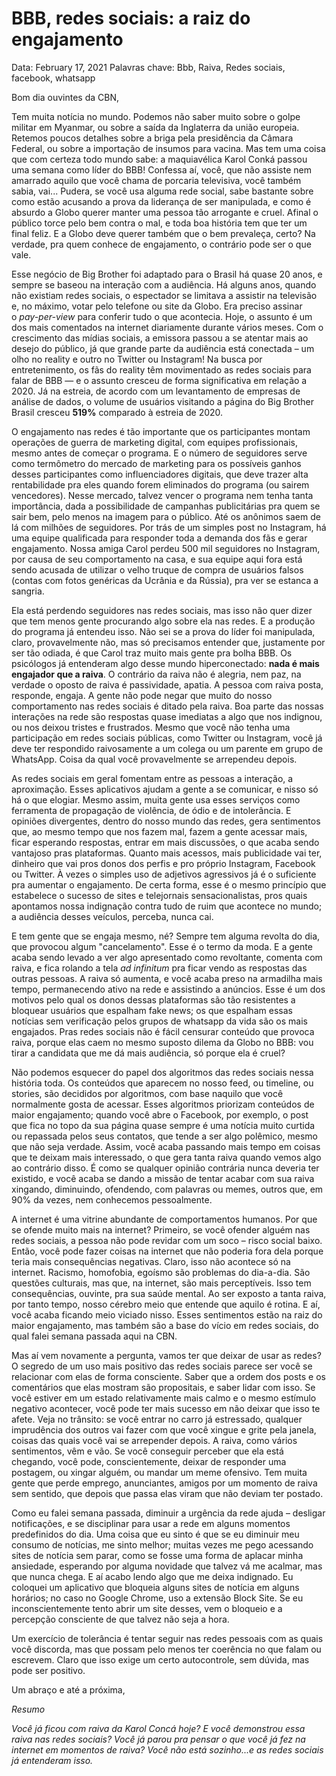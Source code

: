 # BBB, redes sociais: a raiz do engajamento

Data: February 17, 2021
Palavras chave: Bbb, Raiva, Redes sociais, facebook, whatsapp

Bom dia ouvintes da CBN,

Tem muita notícia no mundo. Podemos não saber muito sobre o golpe militar em Myanmar, ou sobre a saída da Inglaterra da união europeia. Retemos poucos detalhes sobre a briga pela presidência da Câmara Federal, ou sobre a importação de insumos para vacina. Mas tem uma coisa que com certeza todo mundo sabe: a maquiavélica Karol Conká passou uma semana como líder do BBB! Confessa aí, você, que não assiste nem amarrado aquilo que você chama de porcaria televisiva, você também sabia, vai... Pudera, se você usa alguma rede social, sabe bastante sobre como estão acusando a prova da liderança de ser manipulada, e como é absurdo a Globo querer manter uma pessoa tão arrogante e cruel. Afinal o público torce pelo bem contra o mal, e toda boa história tem que ter um final feliz. E a Globo deve querer também que o bem prevaleça, certo? Na verdade, pra quem conhece de engajamento, o contrário pode ser o que vale.

Esse negócio de Big Brother foi adaptado para o Brasil há quase 20 anos, e sempre se baseou na interação com a audiência. Há alguns anos, quando não existiam redes sociais, o espectador se limitava a assistir na televisão e, no máximo, votar pelo telefone ou site da Globo. Era preciso assinar o *pay-per-view* para conferir tudo o que acontecia. Hoje, o assunto é um dos mais comentados na internet diariamente durante vários meses. Com o crescimento das mídias sociais, a emissora passou a se atentar mais ao desejo do público, já que grande parte da audiência está conectada – um olho no reality e outro no Twitter ou Instagram! Na busca por entretenimento, os fãs do reality têm movimentado as redes sociais para falar de BBB — e o assunto cresceu de forma significativa em relação a 2020. Já na estreia, de acordo com um levantamento de empresas de análise de dados, o volume de usuários visitando a página do Big Brother Brasil cresceu **519%** comparado à estreia de 2020. 

O engajamento nas redes é tão importante que os participantes montam operações de guerra de marketing digital, com equipes profissionais, mesmo antes de começar o programa. E o número de seguidores serve como termômetro do mercado de marketing para os possíveis ganhos desses participantes como influenciadores digitais, que deve trazer alta rentabilidade pra eles quando forem eliminados do programa (ou sairem vencedores). Nesse mercado, talvez vencer o programa nem tenha tanta importância, dada a possibilidade de campanhas publicitárias pra quem se sair bem, pelo menos na imagem para o público. Até os anônimos saem de lá com milhões de seguidores. Por trás de um simples post no Instagram, há uma equipe qualificada para responder toda a demanda dos fãs e gerar engajamento. Nossa amiga Carol perdeu 500 mil seguidores no Instagram, por causa de seu comportamento na casa, e sua equipe aqui fora está sendo acusada de utilizar o velho truque de compra de usuários falsos (contas com fotos genéricas da Ucrânia e da Rússia), pra ver se estanca a sangria. 

Ela está perdendo seguidores nas redes sociais, mas isso não quer dizer que tem menos gente procurando algo sobre ela nas redes. E a produção do programa já entendeu isso. Não sei se a prova do líder foi manipulada, claro, provavelmente não, mas só precisamos entender que, justamente por ser tão odiada, é que Carol traz muito mais gente pra bolha BBB. Os psicólogos já entenderam algo desse mundo hiperconectado: **nada é mais engajador que a raiva**. O contrário da raiva não é alegria, nem paz, na verdade o oposto de raiva é passividade, apatia. A pessoa com raiva posta, responde, engaja. A gente não pode negar que muito do nosso comportamento nas redes sociais é ditado pela raiva. Boa parte das nossas interações na rede são respostas quase imediatas a algo que nos indignou, ou nos deixou tristes e frustrados. Mesmo que você não tenha uma participação em redes sociais públicas, como Twitter ou Instagram, você já deve ter respondido raivosamente a um colega ou um parente em grupo de WhatsApp. Coisa da qual você provavelmente se arrependeu depois.

As redes sociais em geral fomentam entre as pessoas a interação, a aproximação. Esses aplicativos ajudam a gente a se comunicar, e nisso só há o que elogiar. Mesmo assim, muita gente usa esses serviços como ferramenta de propagação de violência, de ódio e de intolerância. E opiniões divergentes, dentro do nosso mundo das redes, gera sentimentos que, ao mesmo tempo que nos fazem mal, fazem a gente acessar mais, ficar esperando respostas, entrar em mais discussões, o que acaba sendo vantajoso pras plataformas. Quanto mais acessos, mais publicidade vai ter, dinheiro que vai pros donos dos perfis e pro próprio Instagram, Facebook ou Twitter. À vezes o simples uso de adjetivos agressivos já é o suficiente pra aumentar o engajamento. De certa forma, esse é o mesmo princípio que estabelece o sucesso de sites e telejornais sensacionalistas, pros quais apontamos nossa indignação contra tudo de ruim que acontece no mundo; a audiência desses veículos, perceba, nunca cai. 

E tem gente que se engaja mesmo, né? Sempre tem alguma revolta do dia, que provocou algum "cancelamento". Esse é o termo da moda. E a gente acaba sendo levado a ver algo apresentado como revoltante, comenta com raiva, e fica rolando a tela *ad infinitum* pra ficar vendo as respostas das outras pessoas. A raiva só aumenta, e você acaba preso na armadilha mais tempo, permanecendo ativo na rede e assistindo a anúncios. Esse é um dos motivos pelo qual os donos dessas plataformas são tão resistentes a bloquear usuários que espalham fake news; os que espalham essas notícias sem verificação pelos grupos de whatsapp da vida são os mais engajados. Pras redes sociais não é fácil censurar conteúdo que provoca raiva, porque elas caem no mesmo suposto dilema da Globo no BBB: vou tirar a candidata que me dá mais audiência, só porque ela é cruel? 

Não podemos esquecer do papel dos algoritmos das redes sociais nessa história toda. Os conteúdos que aparecem no nosso feed, ou timeline, ou stories, são decididos por algoritmos, com base naquilo que você normalmente gosta de acessar. Esses algoritmos priorizam conteúdos de maior engajamento; quando você abre o Facebook, por exemplo, o post que fica no topo da sua página quase sempre é uma notícia muito curtida ou repassada pelos seus contatos, que tende a ser algo polêmico, mesmo que não seja verdade. Assim, você acaba passando mais tempo em coisas que te deixam mais interessado, o que gera tanta raiva quando vemos algo ao contrário disso. É como se qualquer opinião contrária nunca deveria ter existido, e você acaba se dando a missão de tentar acabar com sua raiva xingando, diminuindo, ofendendo, com palavras ou memes, outros que, em 90% da vezes, nem conhecemos pessoalmente. 

A internet é uma vitrine abundante de comportamentos humanos. Por que se ofende muito mais na internet? Primeiro, se você ofender alguém nas redes sociais, a pessoa não pode revidar com um soco – risco social baixo. Então, você pode fazer coisas na internet que não poderia fora dela porque teria mais consequências negativas. Claro, isso não acontece só na internet. Racismo, homofobia, egoísmo são problemas do dia-a-dia. São questões culturais, mas que, na internet, são mais perceptíveis. Isso tem consequências, ouvinte, pra sua saúde mental. Ao ser exposto a tanta raiva, por tanto tempo, nosso cérebro meio que entende que aquilo é rotina. E aí, você acaba ficando meio viciado nisso. Esses sentimentos estão na raiz do maior engajamento, mas também são a base do vício em redes sociais, do qual falei semana passada aqui na CBN.

Mas aí vem novamente a pergunta, vamos ter que deixar de usar as redes? O segredo de um uso mais positivo das redes sociais parece ser você se relacionar com elas de forma consciente. Saber que a ordem dos posts e os comentários que elas mostram são propositais, e saber lidar com isso. Se você estiver em um estado relativamente mais calmo e o mesmo estímulo negativo acontecer, você pode ter mais sucesso em não deixar que isso te afete. Veja no trânsito: se você entrar no carro já estressado, qualquer imprudência dos outros vai fazer com que você xingue e grite pela janela, coisas das quais você vai se arrepender depois. A raiva, como vários sentimentos, vêm e vão. Se você conseguir perceber que ela está chegando, você pode, conscientemente, deixar de responder uma postagem, ou xingar alguém, ou mandar um meme ofensivo. Tem muita gente que perde emprego, anunciantes, amigos por um momento de raiva sem sentido, que depois que passa elas viram que não deviam ter postado. 

Como eu falei semana passada, diminuir a urgência da rede ajuda – desligar notificações, e se disciplinar para usar a rede em alguns momentos predefinidos do dia. Uma coisa que eu sinto é que se eu diminuir meu consumo de notícias, me sinto melhor; muitas vezes me pego acessando sites de notícia sem parar, como se fosse uma forma de aplacar minha ansiedade, esperando por alguma novidade que talvez vá me acalmar, mas que nunca chega. E aí acabo lendo algo que me deixa indignado. Eu coloquei um aplicativo que bloqueia alguns sites de notícia em alguns horários; no caso no Google Chrome, uso a extensão Block Site. Se eu inconscientemente tento abrir um site desses, vem o bloqueio e a percepção consciente de que talvez não seja a hora. 

Um exercício de tolerância é tentar seguir nas redes pessoais com as quais você discorda, mas que possam pelo menos ter coerência no que falam ou escrevem.  Claro que isso exige um certo autocontrole, sem dúvida, mas pode ser positivo. 

Um abraço e até a próxima,

*Resumo*

*Você já ficou com raiva da Karol Concá hoje? E você demonstrou essa raiva nas redes sociais? Você já parou pra pensar o que você já fez na internet em momentos de raiva? Você não está sozinho...e as redes sociais já entenderam isso.*